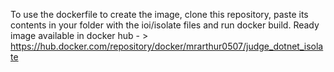 To use the dockerfile to create the image, clone this repository, paste its contents in your folder with the ioi/isolate files and run docker build.
Ready image available in docker hub - > https://hub.docker.com/repository/docker/mrarthur0507/judge_dotnet_isolate
